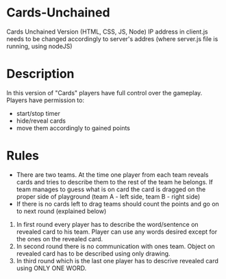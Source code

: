 # Cards-Unchained
Cards Unchained Version (HTML, CSS, JS, Node)
IP address in client.js needs to be changed accordingly to server's addres (where server.js file is running, using nodeJS)

# Description
In this version of "Cards" players have full control over the gameplay. Players have permission to:
- start/stop timer
- hide/reveal cards
- move them accordingly to gained points

# Rules
- There are two teams. At the time one player from each team reveals cards and tries to describe them to the rest of the team he belongs. If team manages to guess what is on card the card is dragged on the proper side of playground (team A - left side, team B - right side)
- If there is no cards left to drag teams should count the points and go on to next round (explained below)

1. In first round every player has to describe the word/sentence on revealed card to his team. Player can use any words desired except for the ones on the revealed card.
2. In second round there is no communication with ones team. Object on revealed card has to be described using only drawing.
3. In third round which is the last one player has to descrive revealed card using ONLY ONE WORD.



